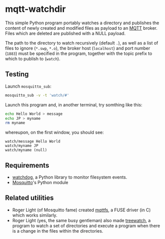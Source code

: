 # mqtt-watchdir

This simple Python program portably watches a directory and publishes the content
of newly created and modified files as payload to an [MQTT] broker. Files which
are deleted are published with a NULL payload.

The path to the directory to watch recursively (default `.`), as well as a list of files
to ignore (`*.swp`, `*.o`), the broker host (`localhost`)  and port number (`1883`)
must be specified in the program, together with the topic prefix to which to publish to
(`watch`).

## Testing

Launch `mosquitto_sub`:

```bash
mosquitto_sub -v -t 'watch/#'
```

Launch this program and, in another terminal, try somthing like this:

```bash
echo Hello World > message
echo JP > myname
rm myname
```

whereupon, on the first window, you should see:

```
watch/message Hello World
watch/myname JP
watch/myname (null)
```

## Requirements

* [watchdog](https://github.com/gorakhargosh/watchdog), a Python library to monitor filesystem events.
* [Mosquitto]'s Python module

## Related utilities

* Roger Light (of Mosquitto fame) created [mqttfs], a FUSE driver (in C) which works similarly.
* Roger Light (yes, the same busy gentleman) also made [treewatch], a program to watch a set of directories and execute a program when there is a change in the files within the directories.

 [mqttfs]: https://bitbucket.org/oojah/mqttfs
 [treewatch]: https://bitbucket.org/oojah/treewatch

 [MQTT]: http://mqtt.org
 [Mosquitto]: http://mosquitto.org
